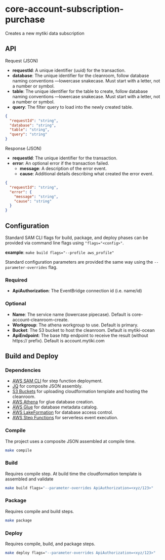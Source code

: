 # core-account-subscription-purchase
Creates a new mytiki data subscription

## API
Request (JSON)

- **requestId**: A unique identifier (uuid) for the transaction.
- **database**: The unique identifier for the cleanroom, follow database naming conventions —lowercase snakecase. Must start with a letter, not a number or symbol. 
- **table**: The unique identifier for the table to create, follow database naming conventions —lowercase snakecase. Must start with a letter, not a number or symbol.
- **query**: The filter query to load into the newly created table.


```json
{
  "requestId": "string",
  "database": "string",
  "table": "string",
  "query": "string"
}
```

Response (JSON)

- **requestId**: The unique identifier for the transaction.
- **error**: An optional error if the transaction failed.
  - **message**: A description of the error event.
  - **cause**: Additional details describing what created the error event.

```json
{
  "requestId": "string",
  "error": {
    "message": "string",
    "cause": "string"
  }
}
```

## Configuration
Standard SAM CLI flags for build, package, and deploy phases can be provided via command line flags using `"flags="<config>"`.

**example**: `make build flags="--profile aws_profile"`

Standard configuration parameters are provided the same way using the `--parameter-overrides` flag.

### Required
- **ApiAuthorization**: The EventBridge connection id (i.e. name/id)

### Optional
- **Name**: The service name (lowercase pipecase). Default is core-account-cleanroom-create.
- **Workgroup**: The athena workgroup to use. Default is primary.
- **Bucket**: The S3 bucket to host the cleanroom. Default is mytiki-ocean
- **ApiEndpoint**: The base http endpoint to receive the result (without https:// prefix). Default is account.mytiki.com

## Build and Deploy

### Dependencies
- [AWS SAM CLI](https://docs.aws.amazon.com/serverless-application-model/latest/developerguide/install-sam-cli.html) for step function deployment.
- [JQ](https://jqlang.github.io/jq/) for composite JSON assembly.
- [S3 Buckets](https://aws.amazon.com/s3/) for uploading cloudformation template and hosting the cleanroom.
- [AWS Athena](https://aws.amazon.com/athena/) for glue database creation.
- [AWS Glue](https://aws.amazon.com/glue/) for database metadata catalog.
- [AWS LakeFormation](https://aws.amazon.com/lake-formation/) for database access control.
- [AWS Step Functions](https://aws.amazon.com/step-functions/) for serverless event execution.

### Compile
The project uses a composite JSON assembled at compile time.

```bash
make compile
```

### Build
Requires compile step. At build time the cloudformation template is assembled and validate

```bash
make build flags="--parameter-overrides ApiAuthorization=<xyz/123>"
```

### Package
Requires compile and build steps.

```bash
make package
```

### Deploy
Requires compile, build, and package steps.

```bash
make deploy flags="--parameter-overrides ApiAuthorization=<xyz/123>"
```
